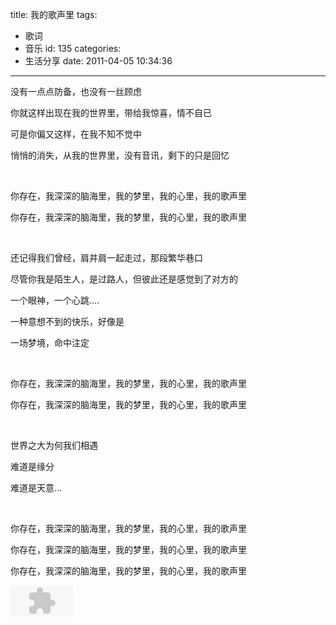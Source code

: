 title: 我的歌声里
tags:
  - 歌词
  - 音乐
id: 135
categories:
  - 生活分享
date: 2011-04-05 10:34:36
---

没有一点点防备，也没有一丝顾虑

你就这样出现在我的世界里，带给我惊喜，情不自已

可是你偏又这样，在我不知不觉中

悄悄的消失，从我的世界里，没有音讯，剩下的只是回忆

&nbsp;

你存在，我深深的脑海里，我的梦里，我的心里，我的歌声里

你存在，我深深的脑海里，我的梦里，我的心里，我的歌声里

&nbsp;

还记得我们曾经，肩并肩一起走过，那段繁华巷口

尽管你我是陌生人，是过路人，但彼此还是感觉到了对方的

一个眼神，一个心跳....

一种意想不到的快乐，好像是

一场梦境，命中注定

&nbsp;

你存在，我深深的脑海里，我的梦里，我的心里，我的歌声里

你存在，我深深的脑海里，我的梦里，我的心里，我的歌声里

&nbsp;

世界之大为何我们相遇

难道是缘分

难道是天意...

&nbsp;

你存在，我深深的脑海里，我的梦里，我的心里，我的歌声里

你存在，我深深的脑海里，我的梦里，我的心里，我的歌声里

你存在，我深深的脑海里，我的梦里，我的心里，我的歌声里

<object classid="clsid:d27cdb6e-ae6d-11cf-96b8-444553540000" width="100" height="50" codebase="http://download.macromedia.com/pub/shockwave/cabs/flash/swflash.cab#version=6,0,40,0"><param name="src" value="http://www.directcurrentmusic.com/storage/mp3s-12/Wanting%20-%20You%20Exist%20In%20My%20Song.mp3" /><embed type="application/x-shockwave-flash" width="100" height="50" src="http://www.directcurrentmusic.com/storage/mp3s-12/Wanting%20-%20You%20Exist%20In%20My%20Song.mp3"></embed></object>